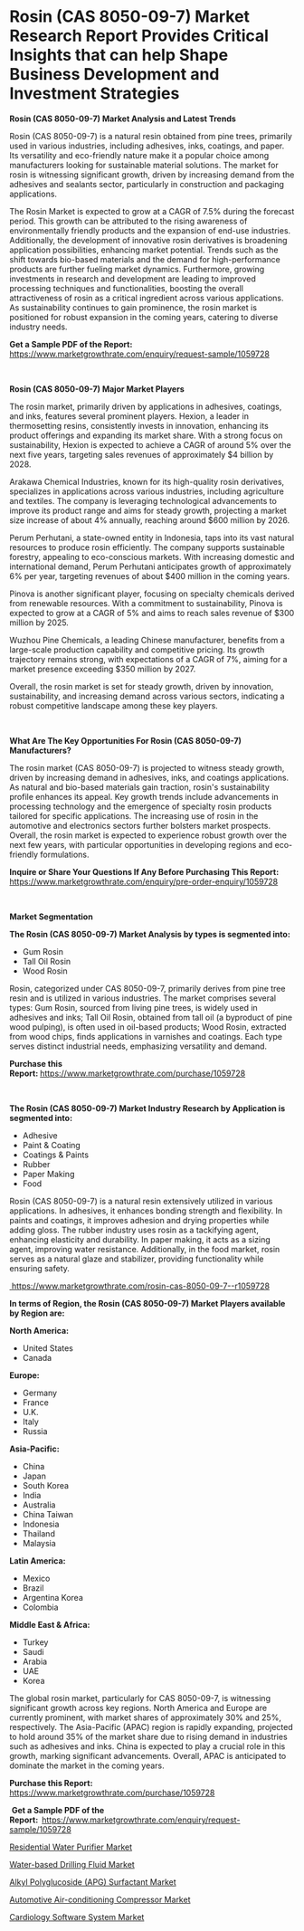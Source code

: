<p><h1>Rosin (CAS 8050-09-7) Market Research Report Provides Critical Insights that can help Shape Business Development and Investment Strategies</h1></p><p><strong>Rosin (CAS 8050-09-7) Market Analysis and Latest Trends</strong></p>
<p><p>Rosin (CAS 8050-09-7) is a natural resin obtained from pine trees, primarily used in various industries, including adhesives, inks, coatings, and paper. Its versatility and eco-friendly nature make it a popular choice among manufacturers looking for sustainable material solutions. The market for rosin is witnessing significant growth, driven by increasing demand from the adhesives and sealants sector, particularly in construction and packaging applications.</p><p>The Rosin Market is expected to grow at a CAGR of 7.5% during the forecast period. This growth can be attributed to the rising awareness of environmentally friendly products and the expansion of end-use industries. Additionally, the development of innovative rosin derivatives is broadening application possibilities, enhancing market potential. Trends such as the shift towards bio-based materials and the demand for high-performance products are further fueling market dynamics. Furthermore, growing investments in research and development are leading to improved processing techniques and functionalities, boosting the overall attractiveness of rosin as a critical ingredient across various applications. As sustainability continues to gain prominence, the rosin market is positioned for robust expansion in the coming years, catering to diverse industry needs.</p></p>
<p><strong>Get a Sample PDF of the Report:&nbsp;</strong> <a href="https://www.marketgrowthrate.com/enquiry/request-sample/1059728">https://www.marketgrowthrate.com/enquiry/request-sample/1059728</a></p>
<p>&nbsp;</p>
<p><strong>Rosin (CAS 8050-09-7) Major Market Players</strong></p>
<p><p>The rosin market, primarily driven by applications in adhesives, coatings, and inks, features several prominent players. Hexion, a leader in thermosetting resins, consistently invests in innovation, enhancing its product offerings and expanding its market share. With a strong focus on sustainability, Hexion is expected to achieve a CAGR of around 5% over the next five years, targeting sales revenues of approximately $4 billion by 2028.</p><p>Arakawa Chemical Industries, known for its high-quality rosin derivatives, specializes in applications across various industries, including agriculture and textiles. The company is leveraging technological advancements to improve its product range and aims for steady growth, projecting a market size increase of about 4% annually, reaching around $600 million by 2026.</p><p>Perum Perhutani, a state-owned entity in Indonesia, taps into its vast natural resources to produce rosin efficiently. The company supports sustainable forestry, appealing to eco-conscious markets. With increasing domestic and international demand, Perum Perhutani anticipates growth of approximately 6% per year, targeting revenues of about $400 million in the coming years.</p><p>Pinova is another significant player, focusing on specialty chemicals derived from renewable resources. With a commitment to sustainability, Pinova is expected to grow at a CAGR of 5% and aims to reach sales revenue of $300 million by 2025.</p><p>Wuzhou Pine Chemicals, a leading Chinese manufacturer, benefits from a large-scale production capability and competitive pricing. Its growth trajectory remains strong, with expectations of a CAGR of 7%, aiming for a market presence exceeding $350 million by 2027.</p><p>Overall, the rosin market is set for steady growth, driven by innovation, sustainability, and increasing demand across various sectors, indicating a robust competitive landscape among these key players.</p></p>
<p>&nbsp;</p>
<p><strong>What Are The Key Opportunities For Rosin (CAS 8050-09-7) Manufacturers?</strong></p>
<p><p>The rosin market (CAS 8050-09-7) is projected to witness steady growth, driven by increasing demand in adhesives, inks, and coatings applications. As natural and bio-based materials gain traction, rosin's sustainability profile enhances its appeal. Key growth trends include advancements in processing technology and the emergence of specialty rosin products tailored for specific applications. The increasing use of rosin in the automotive and electronics sectors further bolsters market prospects. Overall, the rosin market is expected to experience robust growth over the next few years, with particular opportunities in developing regions and eco-friendly formulations.</p></p>
<p><strong>Inquire or Share Your Questions If Any Before Purchasing This Report:</strong> <a href="https://www.marketgrowthrate.com/enquiry/pre-order-enquiry/1059728">https://www.marketgrowthrate.com/enquiry/pre-order-enquiry/1059728</a></p>
<p>&nbsp;</p>
<p><strong>Market Segmentation</strong></p>
<p><strong>The Rosin (CAS 8050-09-7) Market Analysis by types is segmented into:</strong></p>
<p><ul><li>Gum Rosin</li><li>Tall Oil Rosin</li><li>Wood Rosin</li></ul></p>
<p><p>Rosin, categorized under CAS 8050-09-7, primarily derives from pine tree resin and is utilized in various industries. The market comprises several types: Gum Rosin, sourced from living pine trees, is widely used in adhesives and inks; Tall Oil Rosin, obtained from tall oil (a byproduct of pine wood pulping), is often used in oil-based products; Wood Rosin, extracted from wood chips, finds applications in varnishes and coatings. Each type serves distinct industrial needs, emphasizing versatility and demand.</p></p>
<p><strong>Purchase this Report:&nbsp;</strong><a href="https://www.marketgrowthrate.com/purchase/1059728">https://www.marketgrowthrate.com/purchase/1059728</a></p>
<p>&nbsp;</p>
<p><strong>The Rosin (CAS 8050-09-7) Market Industry Research by Application is segmented into:</strong></p>
<p><ul><li>Adhesive</li><li>Paint & Coating</li><li>Coatings & Paints</li><li>Rubber</li><li>Paper Making</li><li>Food</li></ul></p>
<p><p>Rosin (CAS 8050-09-7) is a natural resin extensively utilized in various applications. In adhesives, it enhances bonding strength and flexibility. In paints and coatings, it improves adhesion and drying properties while adding gloss. The rubber industry uses rosin as a tackifying agent, enhancing elasticity and durability. In paper making, it acts as a sizing agent, improving water resistance. Additionally, in the food market, rosin serves as a natural glaze and stabilizer, providing functionality while ensuring safety.</p></p>
<p><a href="https://www.marketgrowthrate.com/rosin-cas-8050-09-7--r1059728">&nbsp;https://www.marketgrowthrate.com/rosin-cas-8050-09-7--r1059728</a></p>
<p><strong>In terms of Region, the Rosin (CAS 8050-09-7) Market Players available by Region are:</strong></p>
<p>
    <p> <strong> North America: </strong>
        <ul>
            <li>United States</li>
            <li>Canada</li>
        </ul>
        </p> 
    <p> <strong> Europe: </strong>
        <ul>
            <li>Germany</li>
            <li>France</li>
            <li>U.K.</li>
            <li>Italy</li>
            <li>Russia</li>
        </ul>
        </p> 
    <p> <strong> Asia-Pacific: </strong>
        <ul>
            <li>China</li>
            <li>Japan</li>
            <li>South Korea</li>
            <li>India</li>
            <li>Australia</li>
            <li>China Taiwan</li>
            <li>Indonesia</li>
            <li>Thailand</li>
            <li>Malaysia</li>
        </ul>
        </p> 
    <p> <strong> Latin America: </strong>
        <ul>
            <li>Mexico</li>
            <li>Brazil</li>
            <li>Argentina Korea</li>
            <li>Colombia</li>
        </ul>
        </p> 
    <p> <strong> Middle East & Africa: </strong>
        <ul>
            <li>Turkey</li>
            <li>Saudi</li>
            <li>Arabia</li>
            <li>UAE</li>
            <li>Korea</li>
        </ul>
    </p>
    </p>
<p><p>The global rosin market, particularly for CAS 8050-09-7, is witnessing significant growth across key regions. North America and Europe are currently prominent, with market shares of approximately 30% and 25%, respectively. The Asia-Pacific (APAC) region is rapidly expanding, projected to hold around 35% of the market share due to rising demand in industries such as adhesives and inks. China is expected to play a crucial role in this growth, marking significant advancements. Overall, APAC is anticipated to dominate the market in the coming years.</p></p>
<p><strong>Purchase this Report: </strong><a href="https://www.marketgrowthrate.com/purchase/1059728">https://www.marketgrowthrate.com/purchase/1059728</a></p>
<p>&nbsp;<strong>Get a Sample PDF of the Report:&nbsp;&nbsp;</strong><a href="https://www.marketgrowthrate.com/enquiry/request-sample/1059728">https://www.marketgrowthrate.com/enquiry/request-sample/1059728</a></p>
<p><strong></strong></p>
<p><p><a href="https://github.com/AshrafKhan865/Market-Research-Report-List-1/blob/main/residential-water-purifier-market.md">Residential Water Purifier Market</a></p><p><a href="https://medium.com/@serenitywlt52/what-innovations-and-market-trends-are-shaping-the-water-based-drilling-fluid-market-17646b6f6e17?postPublishedType=repub">Water-based Drilling Fluid Market</a></p><p><a href="https://medium.com/@serenitywlt52/alkyl-polyglucoside-apg-surfactant-market-indicators-market-size-regional-breakdown-market-c41828c8e170?postPublishedType=repub">Alkyl Polyglucoside (APG) Surfactant Market</a></p><p><a href="https://github.com/bmorecock/Market-Research-Report-List-5/blob/main/automotive-air-conditioning-compressor-market.md">Automotive Air-conditioning Compressor Market</a></p><p><a href="https://issuu.com/reportprime-2/docs/cardiology-software-system-market-s_44adccdadadeef">Cardiology Software System Market</a></p></p>